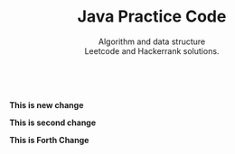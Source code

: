 <br><br>
<p align="center">
    <h1 align="center">Java Practice Code</h1>
    <p align="center">Algorithm and data structure<br>Leetcode and Hackerrank solutions.</p>
    <br><br><br>
</p>
<b>This is new change<b>
<p>This is second change</p
<p>This is Forth Change</p>
